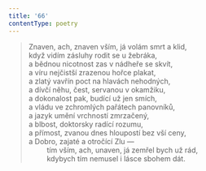 ```yaml
---
title: '66'
contentType: poetry
---
```


> Znaven, ach, znaven vším, já volám smrt a klid,  
> když vidím zásluhy rodit se u žebráka,  
> a bědnou nicotnost zas v nádheře se skvít,  
> a víru nejčistší zrazenou hořce plakat,  
> a zlatý vavřín poct na hlavách nehodných,  
> a dívčí něhu, čest, servanou v okamžiku,  
> a dokonalost pak, budící už jen smích,  
> a vládu ve zchromlých pařátech panovníků,  
> a jazyk umění vrchností zmrzačený,  
> a blbost, doktorsky radící rozumu,  
> a přímost, zvanou dnes hloupostí bez vší ceny,  
> a Dobro, zajaté a otročící Zlu —  
>          tím vším, ach, unaven, já zemřel bych už rád,  
>          kdybych tím nemusel i lásce sbohem dát.
